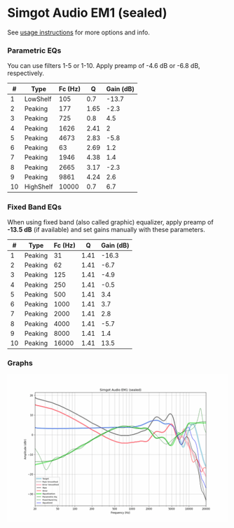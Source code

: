 # Simgot Audio EM1 (sealed)
See [usage instructions](https://github.com/jaakkopasanen/AutoEq#usage) for more options and info.

### Parametric EQs
You can use filters 1-5 or 1-10. Apply preamp of -4.6 dB or -6.8 dB, respectively.

|   # | Type      |   Fc (Hz) |    Q |   Gain (dB) |
|-----|-----------|-----------|------|-------------|
|   1 | LowShelf  |       105 | 0.7  |       -13.7 |
|   2 | Peaking   |       177 | 1.65 |        -2.3 |
|   3 | Peaking   |       725 | 0.8  |         4.5 |
|   4 | Peaking   |      1626 | 2.41 |         2   |
|   5 | Peaking   |      4673 | 2.83 |        -5.8 |
|   6 | Peaking   |        63 | 2.69 |         1.2 |
|   7 | Peaking   |      1946 | 4.38 |         1.4 |
|   8 | Peaking   |      2665 | 3.17 |        -2.3 |
|   9 | Peaking   |      9861 | 4.24 |         2.6 |
|  10 | HighShelf |     10000 | 0.7  |         6.7 |

### Fixed Band EQs
When using fixed band (also called graphic) equalizer, apply preamp of **-13.5 dB** (if available) and set gains manually with these parameters.

|   # | Type    |   Fc (Hz) |    Q |   Gain (dB) |
|-----|---------|-----------|------|-------------|
|   1 | Peaking |        31 | 1.41 |       -16.3 |
|   2 | Peaking |        62 | 1.41 |        -6.7 |
|   3 | Peaking |       125 | 1.41 |        -4.9 |
|   4 | Peaking |       250 | 1.41 |        -0.5 |
|   5 | Peaking |       500 | 1.41 |         3.4 |
|   6 | Peaking |      1000 | 1.41 |         3.7 |
|   7 | Peaking |      2000 | 1.41 |         2.8 |
|   8 | Peaking |      4000 | 1.41 |        -5.7 |
|   9 | Peaking |      8000 | 1.41 |         1.4 |
|  10 | Peaking |     16000 | 1.41 |        13.5 |

### Graphs
![](./Simgot%20Audio%20EM1%20(sealed).png)
